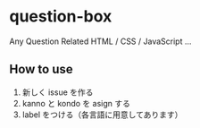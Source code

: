 # question-box
Any Question Related HTML / CSS / JavaScript ... 

## How to use
1. 新しく issue を作る
2. kanno と kondo を asign する
3. label をつける（各言語に用意してあります）
